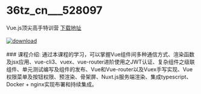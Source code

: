 # 36tz_cn___528097
Vue.js顶尖高手特训营
[下载地址](http://www.36tz.cn/article/528097 "下载地址")
<br/></br>[![download](http://36tz.cn/muke_img/2019_10_2-51-300x158.png "下载地址")](http://www.36tz.cn/article/528097 "下载地址")
<br/></br>### 课程介绍:
通过本课程的学习，可以掌握Vue组件间多种通信方式、渲染函数及jsx应用、vue-cli3、vuex、vue-router进阶使用之JWT认证、复杂组件之级联组件、单元测试编写及组件的发布、Vue和Vue-router以及Vuex手写实现、Vue权限菜单及按钮权限、预渲染、骨架屏、Nuxt.js服务端渲染、集成typescript、Docker + nginx实现布署和持续集成。


